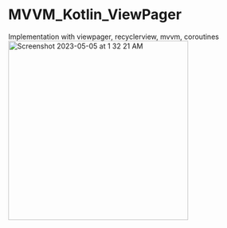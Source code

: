 # MVVM_Kotlin_ViewPager
Implementation with viewpager, recyclerview, mvvm, coroutines
<img width="361" alt="Screenshot 2023-05-05 at 1 32 21 AM" src="https://user-images.githubusercontent.com/71061989/236319398-2d50feed-1c9a-4a3f-a73f-3192d8c31843.png">
